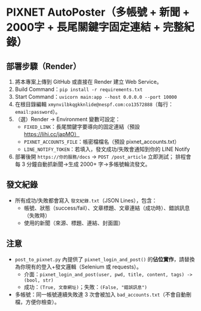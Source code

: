 # PIXNET AutoPoster（多帳號 + 新聞 + 2000字 + 長尾關鍵字固定連結 + 完整紀錄）

## 部署步驟（Render）
1) 將本專案上傳到 GitHub 或直接在 Render 建立 Web Service。
2) Build Command：`pip install -r requirements.txt`
3) Start Command：`uvicorn main:app --host 0.0.0.0 --port 10000`
4) 在根目錄編輯 `xmynvilbkqgkknlide@nespf.com:co13572888`（每行：`email:password`）。
5) （選）Render → Environment 變數可設定：
   - `FIXED_LINK`：長尾關鍵字要導向的固定連結（預設 https://lihi.cc/japMO）
   - `PIXNET_ACCOUNTS_FILE`：帳密檔檔名（預設 pixnet_accounts.txt）
   - `LINE_NOTIFY_TOKEN`：若填入，發文成功/失敗會通知到你的 LINE Notify
6) 部署後開 `https://你的服務/docs` → `POST /post_article` 立即測試；
   排程會每 3 分鐘自動抓新聞→生成 2000+ 字→多帳號輪流發文。

## 發文紀錄
- 所有成功/失敗都會寫入 `發文紀錄.txt`（JSON Lines），包含：
  - 帳號、狀態（success/fail）、文章標題、文章連結（成功時）、錯誤訊息（失敗時）
  - 使用的新聞（來源、標題、連結、封面圖）

## 注意
- `post_to_pixnet.py` 內提供了 `pixnet_login_and_post()` 的**佔位實作**，請替換為你現有的登入+發文邏輯（Selenium 或 requests）。
  - 介面：`pixnet_login_and_post(user, pwd, title, content, tags) -> (bool, str)`
  - 成功：`(True, 文章網址)`；失敗：`(False, "錯誤訊息")`
- 多帳號：同一帳號連續失敗達 3 次會被加入 `bad_accounts.txt`（不會自動刪檔，方便你檢查）。
